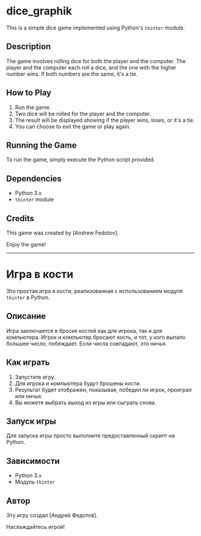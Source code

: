 # dice_graphik

This is a simple dice game implemented using Python's `tkinter` module.

## Description
The game involves rolling dice for both the player and the computer. The player and the computer each roll a dice, and the one with the higher number wins. If both numbers are the same, it's a tie.

## How to Play
1. Run the game.
2. Two dice will be rolled for the player and the computer.
3. The result will be displayed showing if the player wins, loses, or it's a tie.
4. You can choose to exit the game or play again.

## Running the Game
To run the game, simply execute the Python script provided.

## Dependencies
- Python 3.x
- `tkinter` module

## Credits
This game was created by [Andrew Fedotov].

Enjoy the game!

***   ***   ***   ***   ***   ***   ***   ***   ***

# Игра в кости

Это простая игра в кости, реализованная с использованием модуля `tkinter` в Python.

## Описание
Игра заключается в броске костей как для игрока, так и для компьютера. Игрок и компьютер бросают кость, и тот, у кого выпало большее число, побеждает. Если числа совпадают, это ничья.

## Как играть
1. Запустите игру.
2. Для игрока и компьютера будут брошены кости.
3. Результат будет отображен, показывая, победил ли игрок, проиграл или ничья.
4. Вы можете выбрать выход из игры или сыграть снова.

## Запуск игры
Для запуска игры просто выполните предоставленный скрипт на Python.

## Зависимости
- Python 3.x
- Модуль `tkinter`

## Автор
Эту игру создал [Андрей Федотов].

Наслаждайтесь игрой!
